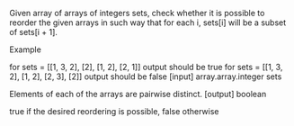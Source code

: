 Given array of arrays of integers sets, check whether it is possible to reorder the given arrays in such way that for each i, sets[i] will be a subset of sets[i + 1].

Example

for sets = [[1, 3, 2], [2], [1, 2], [2, 1]] output should be true for sets = [[1, 3, 2], [1, 2], [2, 3], [2]] output should be false [input] array.array.integer sets

Elements of each of the arrays are pairwise distinct. [output] boolean

true if the desired reordering is possible, false otherwise
